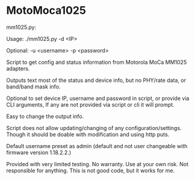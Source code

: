 # MotoMoca1025

mm1025.py:

Usage: ./mm1025.py -d \<IP\> 

Optional: -u \<username\> -p \<password\> 

Script to get config and status information from Motorola MoCa MM1025 adapters.

Outputs text most of the status and device info, but no PHY/rate data, or band/band mask info. 

Optional to set device IP, username and password in script, or provide via CLI arguments, If any are not provided via script or cli it will prompt.

Easy to change the output info.

Script does not allow updating/changing of any configuration/settings. Though it should be doable with modification and using http puts. 

Default username preset as admin (default and not user changeable with firmware version 1.18.2.2.)

Provided with very limited testing. No warranty. Use at your own risk. Not responsible for anything. This is not good code, but it works for me.  
